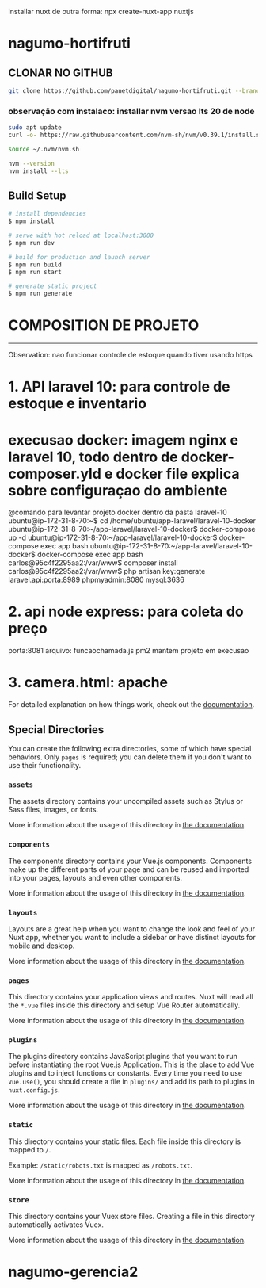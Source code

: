 installar nuxt de outra forma: npx create-nuxt-app nuxtjs
# nagumo-hortifruti
## CLONAR NO GITHUB

```bash
git clone https://github.com/panetdigital/nagumo-hortifruti.git --branch  master
```

### observação com instalaco: installar nvm versao lts 20 de node
```bash
sudo apt update
curl -o- https://raw.githubusercontent.com/nvm-sh/nvm/v0.39.1/install.sh | bash

```
```bash
source ~/.nvm/nvm.sh
```
```bash
nvm --version
nvm install --lts
```
## Build Setup

```bash
# install dependencies
$ npm install

# serve with hot reload at localhost:3000
$ npm run dev

# build for production and launch server
$ npm run build
$ npm run start

# generate static project
$ npm run generate
```
# COMPOSITION DE PROJETO
------------------------
Observation: nao funcionar controle de estoque quando tiver usando https
# 1. API laravel 10: para controle de estoque e inventario
  # execusao docker: imagem nginx e laravel 10, todo dentro de docker-composer.yld e docker file explica sobre configuraçao do ambiente
   @comando para levantar projeto docker dentro da pasta laravel-10
  ubuntu@ip-172-31-8-70:~$ cd /home/ubuntu/app-laravel/laravel-10-docker
  ubuntu@ip-172-31-8-70:~/app-laravel/laravel-10-docker$ docker-compose up -d
  ubuntu@ip-172-31-8-70:~/app-laravel/laravel-10-docker$ docker-compose exec app bash
  ubuntu@ip-172-31-8-70:~/app-laravel/laravel-10-docker$ docker-compose exec app bash
  carlos@95c4f2295aa2:/var/www$ composer install
  carlos@95c4f2295aa2:/var/www$ php artisan key:generate
  laravel.api:porta:8989
  phpmyadmin:8080
  mysql:3636
# 2. api node express: para coleta do preço 
  porta:8081
  arquivo: funcaochamada.js
  pm2 mantem projeto em execusao
# 3. camera.html: apache 
For detailed explanation on how things work, check out the [documentation](https://nuxtjs.org).

## Special Directories

You can create the following extra directories, some of which have special behaviors. Only `pages` is required; you can delete them if you don't want to use their functionality.

### `assets`

The assets directory contains your uncompiled assets such as Stylus or Sass files, images, or fonts.

More information about the usage of this directory in [the documentation](https://nuxtjs.org/docs/2.x/directory-structure/assets).

### `components`

The components directory contains your Vue.js components. Components make up the different parts of your page and can be reused and imported into your pages, layouts and even other components.

More information about the usage of this directory in [the documentation](https://nuxtjs.org/docs/2.x/directory-structure/components).

### `layouts`

Layouts are a great help when you want to change the look and feel of your Nuxt app, whether you want to include a sidebar or have distinct layouts for mobile and desktop.

More information about the usage of this directory in [the documentation](https://nuxtjs.org/docs/2.x/directory-structure/layouts).


### `pages`

This directory contains your application views and routes. Nuxt will read all the `*.vue` files inside this directory and setup Vue Router automatically.

More information about the usage of this directory in [the documentation](https://nuxtjs.org/docs/2.x/get-started/routing).

### `plugins`

The plugins directory contains JavaScript plugins that you want to run before instantiating the root Vue.js Application. This is the place to add Vue plugins and to inject functions or constants. Every time you need to use `Vue.use()`, you should create a file in `plugins/` and add its path to plugins in `nuxt.config.js`.

More information about the usage of this directory in [the documentation](https://nuxtjs.org/docs/2.x/directory-structure/plugins).

### `static`

This directory contains your static files. Each file inside this directory is mapped to `/`.

Example: `/static/robots.txt` is mapped as `/robots.txt`.

More information about the usage of this directory in [the documentation](https://nuxtjs.org/docs/2.x/directory-structure/static).

### `store`

This directory contains your Vuex store files. Creating a file in this directory automatically activates Vuex.

More information about the usage of this directory in [the documentation](https://nuxtjs.org/docs/2.x/directory-structure/store).
# nagumo-gerencia2
